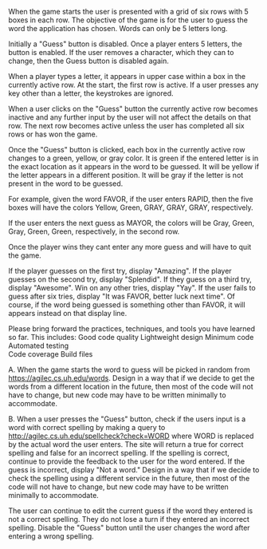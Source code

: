 When the game starts the user is presented with a grid of six rows with 5 boxes in each row. The objective of the game is for the user to guess the word the application has chosen. Words can only be 5 letters long.

Initially a "Guess" button is disabled. Once a player enters 5 letters, the button is enabled. If the user removes a character, which they can to change, then the Guess button is disabled again. 

When a player types a letter, it appears in upper case within a box in the currently active row. At the start, the first row is active. If a user presses any key other than a letter, the keystrokes are ignored.

When a user clicks on the "Guess" button the currently active row becomes inactive and any further input by the user will not affect the details on that row. The next row becomes active unless the user has completed all six rows or has won the game.

Once the "Guess" button is clicked, each box in the currently active row changes to a green, yellow, or gray color. It is green if the entered letter is in the exact location as it appears in the word to be guessed. It will be yellow if the letter appears in a different position. It will be gray if the letter is not present in the word to be guessed.

For example, given the word FAVOR, if the user enters RAPID, then the five boxes will have the colors Yellow, Green, GRAY, GRAY, GRAY, respectively.

If the user enters the next guess as MAYOR, the colors will be Gray, Green, Gray, Green, Green, respectively, in the second row.

Once the player wins they cant enter any more guess and will have to quit the game.

If the player guesses on the first try, display "Amazing". If the player guesses on the second try, display "Splendid". If they guess on a third try, display "Awesome". Win on any other tries, display "Yay". If the user fails to guess after six tries, display "It was FAVOR, better luck next time". Of course, if the word being guessed is something other than FAVOR, it will appears instead on that display line.

Please bring forward the practices, techniques, and tools you have learned so far. This includes: 
Good code quality
Lightweight design
Minimum code
Automated testing                                                         
Code coverage
Build files

A. When the game starts the word to guess will be picked in random from <https://agilec.cs.uh.edu/words>. Design in a way that if we decide to get the words from a different location in the future, then most of the code will not have to change, but new code may have to be written minimally to accommodate.

B. When a user presses the "Guess" button, check if the users input is a word with correct spelling by making a query to <http://agilec.cs.uh.edu/spellcheck?check=WORD> where WORD is replaced by the actual word the user enters. The site will return a true for correct spelling and false for an incorrect spelling. If the spelling is correct, continue to provide the feedback to the user for the word entered. If the guess is incorrect, display "Not a word." Design in a way that if we decide to check the spelling using a different service in the future, then most of the code will not have to change, but new code may have to be written minimally to accommodate.

The user can continue to edit the current guess if the word they entered is not a correct spelling. They do not lose a turn if they entered an incorrect spelling. Disable the "Guess" button until the user changes the word after entering a wrong spelling.
